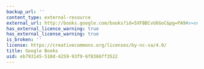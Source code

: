 ```yaml
---
backup_url: ''
content_type: external-resource
external_url: http://books.google.com/books?id=5XFBBCvU6GoC&pg=PA9#v=onepage
has_external_licence_warning: true
has_external_license_warning: true
is_broken: ''
license: https://creativecommons.org/licenses/by-nc-sa/4.0/
title: Google Books
uid: eb793145-510d-4259-93f9-6f8366ff3522
---
```

